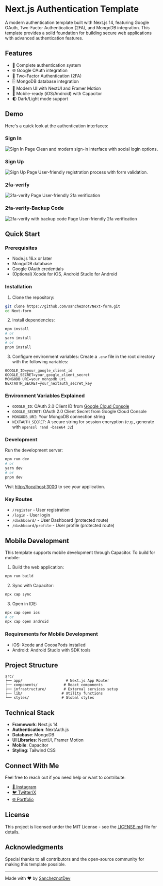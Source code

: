 # Next.js Authentication Template

A modern authentication template built with Next.js 14, featuring Google OAuth, Two-Factor Authentication (2FA), and MongoDB integration. This template provides a solid foundation for building secure web applications with advanced authentication features.

## Features

- 🔐 Complete authentication system
- 🌐 Google OAuth integration
- 📱 Two-Factor Authentication (2FA)
- 🗄️ MongoDB database integration
- 🎨 Modern UI with NextUI and Framer Motion
- 📱 Mobile-ready (iOS/Android) with Capacitor
- 🌓 Dark/Light mode support

## Demo

Here's a quick look at the authentication interfaces:

### Sign In
![Sign In Page](/public/git/img/signIn.png)
Clean and modern sign-in interface with social login options.

### Sign Up
![Sign Up Page](/public/git/img/signUp.png)
User-friendly registration process with form validation.

### 2fa-verify
![2fa-verify Page](/public/git/img/2fa.png)
User-friendly 2fa verification

### 2fa-verify-Backup Code
![2fa-verify with backup code Page](/public/git/img/2fabackupcode.png)
User-friendly 2fa verification

## Quick Start

### Prerequisites

- Node.js 16.x or later
- MongoDB database
- Google OAuth credentials
- (Optional) Xcode for iOS, Android Studio for Android

### Installation

1. Clone the repository:
```bash
git clone https://github.com/sancheznot/Next-form.git
cd Next-form
```

2. Install dependencies:
```bash
npm install
# or
yarn install
# or
pnpm install
```

3. Configure environment variables:
Create a `.env` file in the root directory with the following variables:

```env
GOOGLE_ID=your_google_client_id
GOOGLE_SECRET=your_google_client_secret
MONGODB_URI=your_mongodb_uri
NEXTAUTH_SECRET=your_nextauth_secret_key
```

### Environment Variables Explained

- `GOOGLE_ID`: OAuth 2.0 Client ID from [Google Cloud Console](https://console.developers.google.com/apis/credentials)
- `GOOGLE_SECRET`: OAuth 2.0 Client Secret from Google Cloud Console
- `MONGODB_URI`: Your MongoDB connection string
- `NEXTAUTH_SECRET`: A secure string for session encryption (e.g., generate with `openssl rand -base64 32`)

### Development

Run the development server:

```bash
npm run dev
# or
yarn dev
# or
pnpm dev
```

Visit [http://localhost:3000](http://localhost:3000) to see your application.

### Key Routes

- `/register` - User registration
- `/login` - User login
- `/dashboard/` - User Dashboard (protected route)
- `/dashboard/profile` - User profile (protected route)

## Mobile Development

This template supports mobile development through Capacitor. To build for mobile:

1. Build the web application:
```bash
npm run build
```

2. Sync with Capacitor:
```bash
npx cap sync
```

3. Open in IDE:
```bash
npx cap open ios
# or
npx cap open android
```

### Requirements for Mobile Development

- iOS: Xcode and CocoaPods installed
- Android: Android Studio with SDK tools

## Project Structure

```
src/
├── app/                    # Next.js App Router
├── components/            # React components
├── infrastructure/        # External services setup
├── lib/                  # Utility functions
└── styles/               # Global styles
```

## Technical Stack

- **Framework**: Next.js 14
- **Authentication**: NextAuth.js
- **Database**: MongoDB
- **UI Libraries**: NextUI, Framer Motion
- **Mobile**: Capacitor
- **Styling**: Tailwind CSS

## Connect With Me

Feel free to reach out if you need help or want to contribute:

- [📸 Instagram](https://www.instagram.com/sancheznotdev/)
- [🐦 Twitter/X](https://twitter.com/sancheznotdev)
- [🌐 Portfolio](https://www.sancheznot.com/)

## License

This project is licensed under the MIT License - see the [LICENSE.md](LICENSE.md) file for details.

## Acknowledgments

Special thanks to all contributors and the open-source community for making this template possible.

---

Made with ❤️ by [SancheznotDev](https://www.sancheznot.com/)